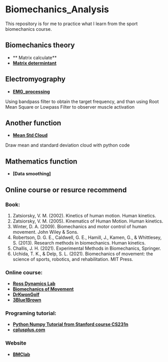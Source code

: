 # Biomechanics_Analysis
This repository is for me to practice what I learn from the sport biomechanics course.

## Biomechanics theory
- ** Matrix calculate**
- **[Matrix determintant](https://github.com/ziy900409/Biomechanics_Analysis/blob/main/BiomechanicsCourse/determinant.ipynb)** 

## Electromyography
- **[EMG_processing](https://github.com/ziy900409/Biomechanics_Analysis/blob/main/TeachingFile/EMG_processing.ipynb)**

Using bandpass filter to obtain the target frequency, and than using Root Mean Square or Lowpass Filter to observer muscle activation

## Another function
- **[Mean Std Cloud](https://github.com/ziy900409/Biomechanics_Analysis/blob/main/TeachingFile/std_mean.ipynb)**

Draw mean and standard deviation cloud with python code

## Mathematics function
- **[Data smoothing]**

## Online course or resurce recommend
### Book:
1. Zatsiorsky, V. M. (2002). Kinetics of human motion. Human kinetics.
2. Zatsiorsky, V. M. (2005). Kinematics of Human Motion. Human kinetics.
3. Winter, D. A. (2009). Biomechanics and motor control of human movement. John Wiley & Sons.
4. Robertson, D. G. E., Caldwell, G. E., Hamill, J., Kamen, G., & Whittlesey, S. (2013). Research methods in biomechanics. Human kinetics.
5. Challis, J. H. (2021). Experimental Methods in Biomechanics, Springer.
6. Uchida, T. K., & Delp, S. L. (2021). Biomechanics of movement: the science of sports, robotics, and rehabilitation. MIT Press. 

### Online course:
- **[Ross Dynamics Lab](https://www.youtube.com/c/RossDynamicsLab)**
- **[Biomechanics of Movement](https://www.youtube.com/channel/UCDNGy0KKNLQ-ztcL5h2Z6zA)**
- **[DrKwonGolf](https://www.youtube.com/channel/UCwCWfCapZNK_ulayYNTBJxQ)**
- **[3Blue1Brown](https://www.youtube.com/c/3blue1brown)**

### Programing tutorial:
- **[Python Numpy Tutorial from Stanford course CS231n](https://cs231n.github.io/python-numpy-tutorial/)**
- **[cplusplus.com](https://cplusplus.com/doc/tutorial/)**

### Website
- **[BMClab](https://github.com/BMClab/BMC)**


